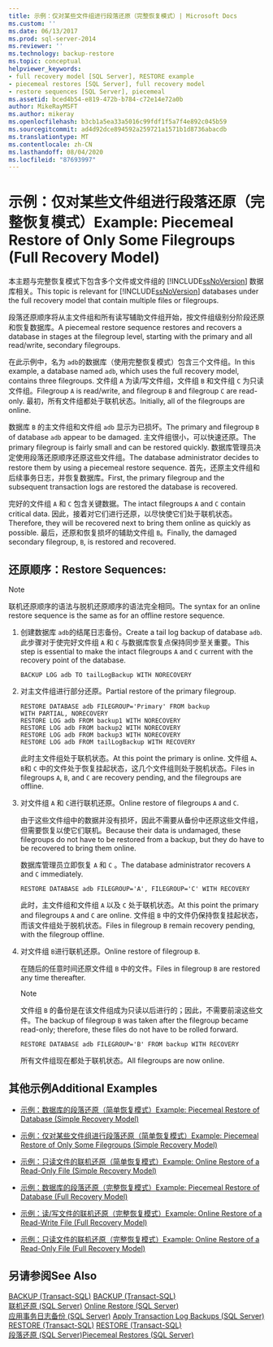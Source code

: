 ```yaml
---
title: 示例：仅对某些文件组进行段落还原（完整恢复模式）| Microsoft Docs
ms.custom: ''
ms.date: 06/13/2017
ms.prod: sql-server-2014
ms.reviewer: ''
ms.technology: backup-restore
ms.topic: conceptual
helpviewer_keywords:
- full recovery model [SQL Server], RESTORE example
- piecemeal restores [SQL Server], full recovery model
- restore sequences [SQL Server], piecemeal
ms.assetid: bced4b54-e819-472b-b784-c72e14e72a0b
author: MikeRayMSFT
ms.author: mikeray
ms.openlocfilehash: b3cb1a5ea33a5016c99fdf1f5a7f4e892c045b59
ms.sourcegitcommit: ad4d92dce894592a259721a1571b1d8736abacdb
ms.translationtype: MT
ms.contentlocale: zh-CN
ms.lasthandoff: 08/04/2020
ms.locfileid: "87693997"
---
```

# <a name="example-piecemeal-restore-of-only-some-filegroups-full-recovery-model"></a><span data-ttu-id="e217e-102">示例：仅对某些文件组进行段落还原（完整恢复模式）</span><span class="sxs-lookup"><span data-stu-id="e217e-102">Example: Piecemeal Restore of Only Some Filegroups (Full Recovery Model)</span></span>
  <span data-ttu-id="e217e-103">本主题与完整恢复模式下包含多个文件或文件组的 [!INCLUDE[ssNoVersion](../../includes/ssnoversion-md.md)] 数据库相关。</span><span class="sxs-lookup"><span data-stu-id="e217e-103">This topic is relevant for [!INCLUDE[ssNoVersion](../../includes/ssnoversion-md.md)] databases under the full recovery model that contain multiple files or filegroups.</span></span>  
  
 <span data-ttu-id="e217e-104">段落还原顺序将从主文件组和所有读写辅助文件组开始，按文件组级别分阶段还原和恢复数据库。</span><span class="sxs-lookup"><span data-stu-id="e217e-104">A piecemeal restore sequence restores and recovers a database in stages at the filegroup level, starting with the primary and all read/write, secondary filegroups.</span></span>  
  
 <span data-ttu-id="e217e-105">在此示例中，名为 `adb`的数据库（使用完整恢复模式）包含三个文件组。</span><span class="sxs-lookup"><span data-stu-id="e217e-105">In this example, a database named `adb`, which uses the full recovery model, contains three filegroups.</span></span> <span data-ttu-id="e217e-106">文件组 `A` 为读/写文件组，文件组 `B` 和文件组 `C` 为只读文件组。</span><span class="sxs-lookup"><span data-stu-id="e217e-106">Filegroup `A` is read/write, and filegroup `B` and filegroup `C` are read-only.</span></span> <span data-ttu-id="e217e-107">最初，所有文件组都处于联机状态。</span><span class="sxs-lookup"><span data-stu-id="e217e-107">Initially, all of the filegroups are online.</span></span>  
  
 <span data-ttu-id="e217e-108">数据库 `B` 的主文件组和文件组 `adb` 显示为已损坏。</span><span class="sxs-lookup"><span data-stu-id="e217e-108">The primary and filegroup `B` of database `adb` appear to be damaged.</span></span> <span data-ttu-id="e217e-109">主文件组很小，可以快速还原。</span><span class="sxs-lookup"><span data-stu-id="e217e-109">The primary filegroup is fairly small and can be restored quickly.</span></span> <span data-ttu-id="e217e-110">数据库管理员决定使用段落还原顺序还原这些文件组。</span><span class="sxs-lookup"><span data-stu-id="e217e-110">The database administrator decides to restore them by using a piecemeal restore sequence.</span></span> <span data-ttu-id="e217e-111">首先，还原主文件组和后续事务日志，并恢复数据库。</span><span class="sxs-lookup"><span data-stu-id="e217e-111">First, the primary filegroup and the subsequent transaction logs are restored the database is recovered.</span></span>  
  
 <span data-ttu-id="e217e-112">完好的文件组 `A` 和 `C` 包含关键数据。</span><span class="sxs-lookup"><span data-stu-id="e217e-112">The intact filegroups `A` and `C` contain critical data.</span></span> <span data-ttu-id="e217e-113">因此，接着对它们进行还原，以尽快使它们处于联机状态。</span><span class="sxs-lookup"><span data-stu-id="e217e-113">Therefore, they will be recovered next to bring them online as quickly as possible.</span></span> <span data-ttu-id="e217e-114">最后，还原和恢复损坏的辅助文件组 `B`。</span><span class="sxs-lookup"><span data-stu-id="e217e-114">Finally, the damaged secondary filegroup, `B`, is restored and recovered.</span></span>  
  
## <a name="restore-sequences"></a><span data-ttu-id="e217e-115">还原顺序：</span><span class="sxs-lookup"><span data-stu-id="e217e-115">Restore Sequences:</span></span>  
  
> [!NOTE]  
>  <span data-ttu-id="e217e-116">联机还原顺序的语法与脱机还原顺序的语法完全相同。</span><span class="sxs-lookup"><span data-stu-id="e217e-116">The syntax for an online restore sequence is the same as for an offline restore sequence.</span></span>  
  
1.  <span data-ttu-id="e217e-117">创建数据库 `adb`的结尾日志备份。</span><span class="sxs-lookup"><span data-stu-id="e217e-117">Create a tail log backup of database `adb`.</span></span> <span data-ttu-id="e217e-118">此步骤对于使完好文件组 `A` 和 `C` 与数据库恢复点保持同步至关重要。</span><span class="sxs-lookup"><span data-stu-id="e217e-118">This step is essential to make the intact filegroups `A` and `C` current with the recovery point of the database.</span></span>  
  
    ```  
    BACKUP LOG adb TO tailLogBackup WITH NORECOVERY  
    ```  
  
2.  <span data-ttu-id="e217e-119">对主文件组进行部分还原。</span><span class="sxs-lookup"><span data-stu-id="e217e-119">Partial restore of the primary filegroup.</span></span>  
  
    ```  
    RESTORE DATABASE adb FILEGROUP='Primary' FROM backup   
    WITH PARTIAL, NORECOVERY  
    RESTORE LOG adb FROM backup1 WITH NORECOVERY  
    RESTORE LOG adb FROM backup2 WITH NORECOVERY  
    RESTORE LOG adb FROM backup3 WITH NORECOVERY  
    RESTORE LOG adb FROM tailLogBackup WITH RECOVERY  
    ```  
  
     <span data-ttu-id="e217e-120">此时主文件组处于联机状态。</span><span class="sxs-lookup"><span data-stu-id="e217e-120">At this point the primary is online.</span></span> <span data-ttu-id="e217e-121">文件组 `A`、 `B`和 `C` 中的文件处于恢复挂起状态，这几个文件组则处于脱机状态。</span><span class="sxs-lookup"><span data-stu-id="e217e-121">Files in filegroups `A`, `B`, and `C` are recovery pending, and the filegroups are offline.</span></span>  
  
3.  <span data-ttu-id="e217e-122">对文件组 `A` 和 `C`进行联机还原。</span><span class="sxs-lookup"><span data-stu-id="e217e-122">Online restore of filegroups `A` and `C`.</span></span>  
  
     <span data-ttu-id="e217e-123">由于这些文件组中的数据并没有损坏，因此不需要从备份中还原这些文件组，但需要恢复以使它们联机。</span><span class="sxs-lookup"><span data-stu-id="e217e-123">Because their data is undamaged, these filegroups do not have to be restored from a backup, but they do have to be recovered to bring them online.</span></span>  
  
     <span data-ttu-id="e217e-124">数据库管理员立即恢复 `A` 和 `C` 。</span><span class="sxs-lookup"><span data-stu-id="e217e-124">The database administrator recovers `A` and `C` immediately.</span></span>  
  
    ```  
    RESTORE DATABASE adb FILEGROUP='A', FILEGROUP='C' WITH RECOVERY  
    ```  
  
     <span data-ttu-id="e217e-125">此时，主文件组和文件组 `A` 以及 `C` 处于联机状态。</span><span class="sxs-lookup"><span data-stu-id="e217e-125">At this point the primary and filegroups `A` and `C` are online.</span></span> <span data-ttu-id="e217e-126">文件组 `B` 中的文件仍保持恢复挂起状态，而该文件组处于脱机状态。</span><span class="sxs-lookup"><span data-stu-id="e217e-126">Files in filegroup `B` remain recovery pending, with the filegroup offline.</span></span>  
  
4.  <span data-ttu-id="e217e-127">对文件组 `B`进行联机还原。</span><span class="sxs-lookup"><span data-stu-id="e217e-127">Online restore of filegroup `B`.</span></span>  
  
     <span data-ttu-id="e217e-128">在随后的任意时间还原文件组 `B` 中的文件。</span><span class="sxs-lookup"><span data-stu-id="e217e-128">Files in filegroup `B` are restored any time thereafter.</span></span>  
  
    > [!NOTE]  
    >  <span data-ttu-id="e217e-129">文件组 `B` 的备份是在该文件组成为只读以后进行的；因此，不需要前滚这些文件。</span><span class="sxs-lookup"><span data-stu-id="e217e-129">The backup of filegroup `B` was taken after the filegroup became read-only; therefore, these files do not have to be rolled forward.</span></span>  
  
    ```  
    RESTORE DATABASE adb FILEGROUP='B' FROM backup WITH RECOVERY  
    ```  
  
     <span data-ttu-id="e217e-130">所有文件组现在都处于联机状态。</span><span class="sxs-lookup"><span data-stu-id="e217e-130">All filegroups are now online.</span></span>  
  
## <a name="additional-examples"></a><span data-ttu-id="e217e-131">其他示例</span><span class="sxs-lookup"><span data-stu-id="e217e-131">Additional Examples</span></span>  
  
-   [<span data-ttu-id="e217e-132">示例：数据库的段落还原（简单恢复模式）</span><span class="sxs-lookup"><span data-stu-id="e217e-132">Example: Piecemeal Restore of Database &#40;Simple Recovery Model&#41;</span></span>](example-piecemeal-restore-of-database-simple-recovery-model.md)  
  
-   [<span data-ttu-id="e217e-133">示例：仅对某些文件组进行段落还原（简单恢复模式）</span><span class="sxs-lookup"><span data-stu-id="e217e-133">Example: Piecemeal Restore of Only Some Filegroups &#40;Simple Recovery Model&#41;</span></span>](example-piecemeal-restore-of-only-some-filegroups-simple-recovery-model.md)  
  
-   [<span data-ttu-id="e217e-134">示例：只读文件的联机还原（简单恢复模式）</span><span class="sxs-lookup"><span data-stu-id="e217e-134">Example: Online Restore of a Read-Only File &#40;Simple Recovery Model&#41;</span></span>](example-online-restore-of-a-read-only-file-simple-recovery-model.md)  
  
-   [<span data-ttu-id="e217e-135">示例：数据库的段落还原（完整恢复模式）</span><span class="sxs-lookup"><span data-stu-id="e217e-135">Example: Piecemeal Restore of Database &#40;Full Recovery Model&#41;</span></span>](example-piecemeal-restore-of-database-full-recovery-model.md)  
  
-   [<span data-ttu-id="e217e-136">示例：读/写文件的联机还原（完整恢复模式）</span><span class="sxs-lookup"><span data-stu-id="e217e-136">Example: Online Restore of a Read-Write File &#40;Full Recovery Model&#41;</span></span>](example-online-restore-of-a-read-write-file-full-recovery-model.md)  
  
-   [<span data-ttu-id="e217e-137">示例：只读文件的联机还原（完整恢复模式）</span><span class="sxs-lookup"><span data-stu-id="e217e-137">Example: Online Restore of a Read-Only File &#40;Full Recovery Model&#41;</span></span>](example-online-restore-of-a-read-only-file-full-recovery-model.md)  
  
## <a name="see-also"></a><span data-ttu-id="e217e-138">另请参阅</span><span class="sxs-lookup"><span data-stu-id="e217e-138">See Also</span></span>  
 <span data-ttu-id="e217e-139">[BACKUP (Transact-SQL)](/sql/t-sql/statements/backup-transact-sql) </span><span class="sxs-lookup"><span data-stu-id="e217e-139">[BACKUP &#40;Transact-SQL&#41;](/sql/t-sql/statements/backup-transact-sql) </span></span>  
 <span data-ttu-id="e217e-140">[联机还原 (SQL Server)](online-restore-sql-server.md) </span><span class="sxs-lookup"><span data-stu-id="e217e-140">[Online Restore &#40;SQL Server&#41;](online-restore-sql-server.md) </span></span>  
 <span data-ttu-id="e217e-141">[应用事务日志备份 (SQL Server)](transaction-log-backups-sql-server.md) </span><span class="sxs-lookup"><span data-stu-id="e217e-141">[Apply Transaction Log Backups &#40;SQL Server&#41;](transaction-log-backups-sql-server.md) </span></span>  
 <span data-ttu-id="e217e-142">[RESTORE &#40;Transact-SQL&#41;](/sql/t-sql/statements/restore-statements-transact-sql) </span><span class="sxs-lookup"><span data-stu-id="e217e-142">[RESTORE &#40;Transact-SQL&#41;](/sql/t-sql/statements/restore-statements-transact-sql) </span></span>  
 [<span data-ttu-id="e217e-143">段落还原 (SQL Server)</span><span class="sxs-lookup"><span data-stu-id="e217e-143">Piecemeal Restores &#40;SQL Server&#41;</span></span>](piecemeal-restores-sql-server.md)  
  
  
